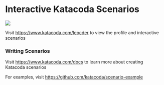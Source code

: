 # Interactive Katacoda Scenarios

[![](http://shields.katacoda.com/katacoda/leocder/count.svg)](https://www.katacoda.com/leocder "Get your profile on Katacoda.com")

Visit https://www.katacoda.com/leocder to view the profile and interactive scenarios

### Writing Scenarios
Visit https://www.katacoda.com/docs to learn more about creating Katacoda scenarios

For examples, visit https://github.com/katacoda/scenario-example
